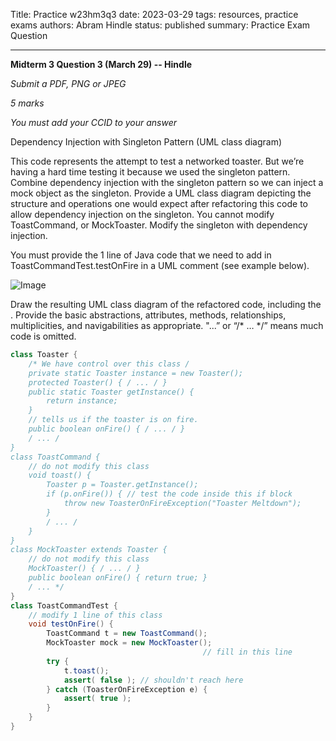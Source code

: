 Title: Practice w23hm3q3
date: 2023-03-29
tags: resources, practice exams
authors: Abram Hindle
status: published
summary: Practice Exam Question

---

**Midterm 3 Question 3 (March 29) -- Hindle**

*Submit a PDF, PNG or JPEG*

*5 marks*

*You must add your CCID to your answer*

Dependency Injection with Singleton Pattern (UML class diagram)

This code represents the attempt to test a networked toaster. But we’re having a hard time testing it because we used the singleton pattern. Combine dependency injection with the singleton pattern so we can inject a mock object as the singleton. Provide a UML class diagram depicting the structure and operations one would expect after refactoring this code to allow dependency injection on the singleton. You cannot modify ToastCommand, or MockToaster. Modify the singleton with dependency injection.

You must provide the 1 line of Java code that we need to add in ToastCommandTest.testOnFire in a UML comment (see example below).

![Image]({attach}w23hm3q3.png)

Draw the resulting UML class diagram of the refactored code, including the . Provide the basic abstractions, attributes, methods, relationships, multiplicities, and navigabilities as appropriate. "...” or “/* … */” means much code is omitted.

```java
class Toaster {
    /* We have control over this class /
    private static Toaster instance = new Toaster();
    protected Toaster() { / ... / }
    public static Toaster getInstance() {
        return instance;
    }
    // tells us if the toaster is on fire.
    public boolean onFire() { / ... / }
    / ... /
}
class ToastCommand {
    // do not modify this class
    void toast() {
        Toaster p = Toaster.getInstance();
        if (p.onFire()) { // test the code inside this if block
            throw new ToasterOnFireException("Toaster Meltdown");
        }
        / ... /
    }
}
class MockToaster extends Toaster {
    // do not modify this class
    MockToaster() { / ... / }
    public boolean onFire() { return true; }
    / ... */
}
class ToastCommandTest {
    // modify 1 line of this class
    void testOnFire() {
        ToastCommand t = new ToastCommand();
        MockToaster mock = new MockToaster();
                                           // fill in this line
        try {
            t.toast();
            assert( false ); // shouldn't reach here
        } catch (ToasterOnFireException e) {
            assert( true );
        }
    }
}
```
